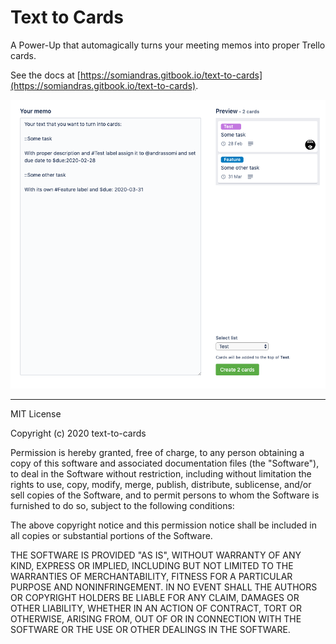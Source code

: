 # Text to Cards

A Power-Up that automagically turns your meeting memos into proper Trello cards.

See the docs at [https://somiandras.gitbook.io/text-to-cards](https://somiandras.gitbook.io/text-to-cards).

![screenshot](docs/screenshot2.png)

---

MIT License

Copyright (c) 2020 text-to-cards

Permission is hereby granted, free of charge, to any person obtaining a copy
of this software and associated documentation files (the "Software"), to deal
in the Software without restriction, including without limitation the rights
to use, copy, modify, merge, publish, distribute, sublicense, and/or sell
copies of the Software, and to permit persons to whom the Software is
furnished to do so, subject to the following conditions:

The above copyright notice and this permission notice shall be included in all
copies or substantial portions of the Software.

THE SOFTWARE IS PROVIDED "AS IS", WITHOUT WARRANTY OF ANY KIND, EXPRESS OR
IMPLIED, INCLUDING BUT NOT LIMITED TO THE WARRANTIES OF MERCHANTABILITY,
FITNESS FOR A PARTICULAR PURPOSE AND NONINFRINGEMENT. IN NO EVENT SHALL THE
AUTHORS OR COPYRIGHT HOLDERS BE LIABLE FOR ANY CLAIM, DAMAGES OR OTHER
LIABILITY, WHETHER IN AN ACTION OF CONTRACT, TORT OR OTHERWISE, ARISING FROM,
OUT OF OR IN CONNECTION WITH THE SOFTWARE OR THE USE OR OTHER DEALINGS IN THE
SOFTWARE.
